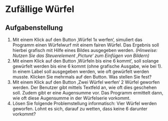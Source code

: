 # Zufällige Würfel

## Aufgabenstellung

1. Mit einem Klick auf den Button ‚Würfel 1x werfen‘, simuliert das Programm einen Würfelwurf mit einem fairen Würfel. Das Ergebnis soll hierbei grafisch mit Hilfe eines Bildes ausgegeben werden.
_(Hinweise: Nutzen Sie das Steuerelement ‚Picture‘ zum Einfügen von Bildern)_
2. Mit einem Klick auf den Button ‚Würfeln bis eine 6 kommt‘, soll solange gewürfelt werden bis eine 6 kommt (ohne grafische Ausgabe, wie bei 1). In einem Label soll ausgegeben werden, wie oft gewürfelt werden musste. Klicken Sie mehrmals auf den Button. Was stellen Sie fest?
3. Mit einem Klick auf den Button ‚Zwei Würfel werfen‘ 2 Würfel geworfen werden. Der Benutzer gibt mittels Textfeld an, wie oft dies geschehen soll. Zudem gibt er eine Augensumme vor. Das Programm ermittelt dann, wie oft diese Augensumme in der Würfelserie vorkommt.
4. Lösen Sie folgende Problemstellung informatisch:
Vier Würfel werden geworfen. Lohnt es sich, darauf zu wetten, dass keine 6 darunter vorkommt?
